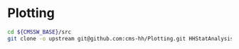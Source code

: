 # Plotting

```bash
cd ${CMSSW_BASE}/src
git clone -o upstream git@github.com:cms-hh/Plotting.git HHStatAnalysis/Plotting
```
